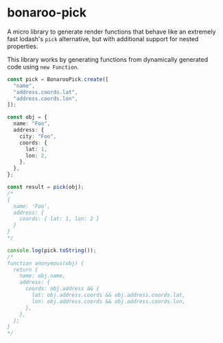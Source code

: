 # bonaroo-pick

A micro library to generate render functions that behave like an extremely fast lodash's `pick` alternative, but with additional support for nested properties.

This library works by generating functions from dynamically generated code using `new Function`.

```ts
const pick = BonarooPick.create([
  "name",
  "address.coords.lat",
  "address.coords.lon",
]);

const obj = {
  name: "Foo",
  address: {
    city: "Foo",
    coords: {
      lat: 1,
      lon: 2,
    },
  },
};

const result = pick(obj);
/*
{
  name: 'Foo',
  address: {
    coords: { lat: 1, lon: 2 }
  }
}
*/

console.log(pick.toString());
/*
function anonymous(obj) {
  return {
    name: obj.name,
    address: {
      coords: obj.address && {
        lat: obj.address.coords && obj.address.coords.lat,
        lon: obj.address.coords && obj.address.coords.lon,
      },
    },
  };
}
*/
```
